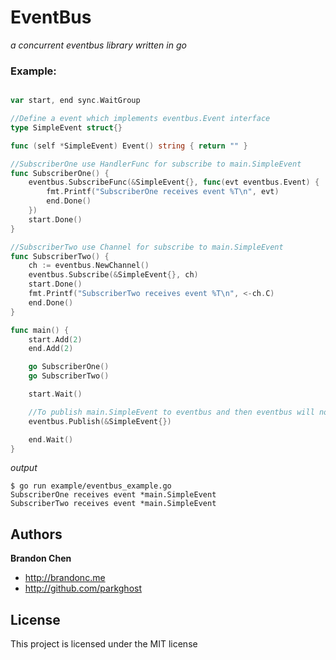 EventBus
=======

*a concurrent eventbus library written in go*

### Example:

```go

var start, end sync.WaitGroup

//Define a event which implements eventbus.Event interface
type SimpleEvent struct{}

func (self *SimpleEvent) Event() string { return "" }

//SubscriberOne use HandlerFunc for subscribe to main.SimpleEvent
func SubscriberOne() {
	eventbus.SubscribeFunc(&SimpleEvent{}, func(evt eventbus.Event) {
		fmt.Printf("SubscriberOne receives event %T\n", evt)
		end.Done()
	})
	start.Done()
}

//SubscriberTwo use Channel for subscribe to main.SimpleEvent
func SubscriberTwo() {
	ch := eventbus.NewChannel()
	eventbus.Subscribe(&SimpleEvent{}, ch)
	start.Done()
	fmt.Printf("SubscriberTwo receives event %T\n", <-ch.C)
	end.Done()
}

func main() {
	start.Add(2)
	end.Add(2)

	go SubscriberOne()
	go SubscriberTwo()

	start.Wait()

	//To publish main.SimpleEvent to eventbus and then eventbus will notify who has subscribed to this type of event
	eventbus.Publish(&SimpleEvent{})

	end.Wait()
}
```

*output*
	
	$ go run example/eventbus_example.go
	SubscriberOne receives event *main.SimpleEvent
	SubscriberTwo receives event *main.SimpleEvent

Authors
-------

**Brandon Chen**

+ http://brandonc.me
+ http://github.com/parkghost


License
---------------------

This project is licensed under the MIT license